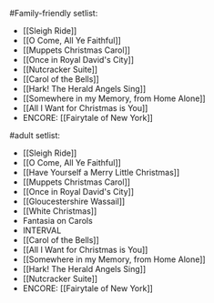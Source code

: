#Family-friendly setlist:
- [[Sleigh Ride]]
- [[O Come, All Ye Faithful]]
- [[Muppets Christmas Carol]]
- [[Once in Royal David's City]]
- [[Nutcracker Suite]]
- [[Carol of the Bells]]
- [[Hark! The Herald Angels Sing]]
- [[Somewhere in my Memory, from Home Alone]]
- [[All I Want for Christmas is You]]
- ENCORE: [[Fairytale of New York]]

#adult setlist:
- [[Sleigh Ride]]
- [[O Come, All Ye Faithful]]
- [[Have Yourself a Merry Little Christmas]]
- [[Muppets Christmas Carol]]
- [[Once in Royal David's City]]
- [[Gloucestershire Wassail]]
- [[White Christmas]]
- Fantasia on Carols
- INTERVAL
- [[Carol of the Bells]]
- [[All I Want for Christmas is You]]
- [[Somewhere in my Memory, from Home Alone]]
- [[Hark! The Herald Angels Sing]]
- [[Nutcracker Suite]]
- ENCORE: [[Fairytale of New York]]